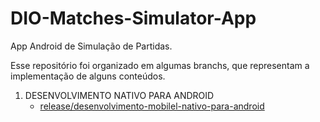 # DIO-Matches-Simulator-App

App Android de Simulação de Partidas.

Esse repositório foi organizado em algumas branchs, que representam a implementação de alguns conteúdos.

 1. DESENVOLVIMENTO NATIVO PARA ANDROID
      - [release/desenvolvimento-mobilel-nativo-para-android](https://github.com/phtrebil/DIO-Matches-Simulator-App/tree/release/desenvolvimento-mobilel-nativo-para-android)
